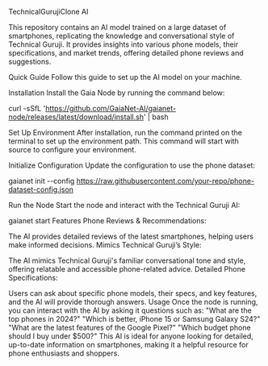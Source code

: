 TechnicalGurujiClone AI

This repository contains an AI model trained on a large dataset of smartphones, replicating the knowledge and conversational style of Technical Guruji. It provides insights into various phone models, their specifications, and market trends, offering detailed phone reviews and suggestions.

Quick Guide
Follow this guide to set up the AI model on your machine.

Installation
Install the Gaia Node by running the command below:

curl -sSfL 'https://github.com/GaiaNet-AI/gaianet-node/releases/latest/download/install.sh' | bash

Set Up Environment
After installation, run the command printed on the terminal to set up the environment path. This command will start with source to configure your environment.

Initialize Configuration
Update the configuration to use the phone dataset:

gaianet init --config https://raw.githubusercontent.com/your-repo/phone-dataset-config.json

Run the Node
Start the node and interact with the Technical Guruji AI:


gaianet start
Features
Phone Reviews & Recommendations:

The AI provides detailed reviews of the latest smartphones, helping users make informed decisions.
Mimics Technical Guruji’s Style:

The AI mimics Technical Guruji's familiar conversational tone and style, offering relatable and accessible phone-related advice.
Detailed Phone Specifications:

Users can ask about specific phone models, their specs, and key features, and the AI will provide thorough answers.
Usage
Once the node is running, you can interact with the AI by asking it questions such as:
"What are the top phones in 2024?"
"Which is better, iPhone 15 or Samsung Galaxy S24?"
"What are the latest features of the Google Pixel?"
"Which budget phone should I buy under $500?"
This AI is ideal for anyone looking for detailed, up-to-date information on smartphones, making it a helpful resource for phone enthusiasts and shoppers.

